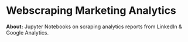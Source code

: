 # Webscraping Marketing Analytics

**About:** Jupyter Notebooks on scraping analytics reports from LinkedIn & Google Analytics.
